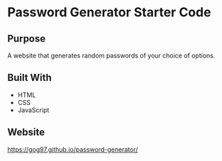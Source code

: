 # Password Generator Starter Code

## Purpose
A website that generates random passwords of your choice of options. 

## Built With
* HTML
* CSS
* JavaScript

## Website
https://gog97.github.io/password-generator/
